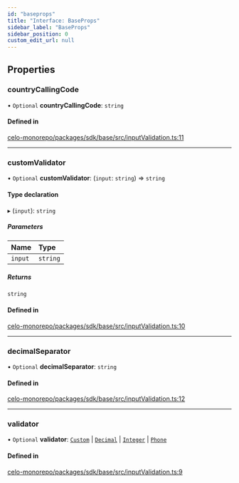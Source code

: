 ```yaml
---
id: "baseprops"
title: "Interface: BaseProps"
sidebar_label: "BaseProps"
sidebar_position: 0
custom_edit_url: null
---
```


## Properties

### countryCallingCode

• `Optional` **countryCallingCode**: `string`

#### Defined in

[celo-monorepo/packages/sdk/base/src/inputValidation.ts:11](https://github.com/celo-org/celo-monorepo/tree/master/inputValidation.ts#L11)

___

### customValidator

• `Optional` **customValidator**: (`input`: `string`) => `string`

#### Type declaration

▸ (`input`): `string`

##### Parameters

| Name | Type |
| :------ | :------ |
| `input` | `string` |

##### Returns

`string`

#### Defined in

[celo-monorepo/packages/sdk/base/src/inputValidation.ts:10](https://github.com/celo-org/celo-monorepo/tree/master/inputValidation.ts#L10)

___

### decimalSeparator

• `Optional` **decimalSeparator**: `string`

#### Defined in

[celo-monorepo/packages/sdk/base/src/inputValidation.ts:12](https://github.com/celo-org/celo-monorepo/tree/master/inputValidation.ts#L12)

___

### validator

• `Optional` **validator**: [`Custom`](../enums/validatorkind.md#custom) \| [`Decimal`](../enums/validatorkind.md#decimal) \| [`Integer`](../enums/validatorkind.md#integer) \| [`Phone`](../enums/validatorkind.md#phone)

#### Defined in

[celo-monorepo/packages/sdk/base/src/inputValidation.ts:9](https://github.com/celo-org/celo-monorepo/tree/master/inputValidation.ts#L9)
